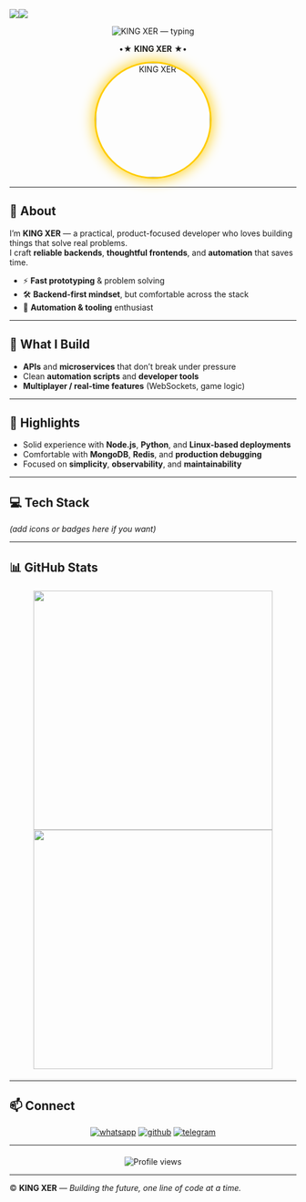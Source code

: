 <a><img src='https://i.imgur.com/LyHic3i.gif'/></a><a><img src='https://i.imgur.com/LyHic3i.gif'/></a>

<p align="center">
  <img src="https://readme-typing-svg.demolab.com?font=Fira+Code&size=30&duration=3000&pause=1000&color=ffcc00&center=true&width=700&height=80&lines=👋+WELCOME+TO+MY+PROFILE;⭐+KING+XER+⭐;**TECH+ENTHUSIAST**;**FULL-STACK+DEVELOPER**;**PASSIONATE+CREATOR**" alt="KING XER — typing" />
</p>

<p align="center">•★ <b>KING XER</b> ★•</p>

<div align="center">
  <img src="https://cdn.kordai.biz.id/serve/f2YaUEhETXP4.jpg" width="200" style="border-radius:50%;border:3px solid #ffcc00;box-shadow:0 0 25px #ffcc00;" alt="KING XER" />
</div>

---

## 🚀 **About**

I’m **KING XER** — a practical, product-focused developer who loves building things that solve real problems.  
I craft **reliable backends**, **thoughtful frontends**, and **automation** that saves time.

- ⚡ **Fast prototyping** & problem solving  
- 🛠 **Backend-first mindset**, but comfortable across the stack  
- 🔁 **Automation & tooling** enthusiast  

---

## 🔨 **What I Build**

- **APIs** and **microservices** that don’t break under pressure  
- Clean **automation scripts** and **developer tools**  
- **Multiplayer / real-time features** (WebSockets, game logic)  

---

## 🌟 **Highlights**

- Solid experience with **Node.js**, **Python**, and **Linux-based deployments**  
- Comfortable with **MongoDB**, **Redis**, and **production debugging**  
- Focused on **simplicity**, **observability**, and **maintainability**  

---

## 💻 **Tech Stack**

*(add icons or badges here if you want)*  

---

## 📊 **GitHub Stats**

<div align="center" style="margin:20px 0;">
  <img src="https://github-readme-stats.vercel.app/api?username=KING-DAVIDX&show_icons=true&theme=tokyonight&hide_border=true" width="420" />
  <img src="https://github-readme-stats.vercel.app/api/top-langs/?username=KING-DAVIDX&layout=compact&theme=tokyonight&hide_border=true" width="420" />
</div>

---

## 📫 **Connect**

<div align="center">
  <a href="https://wa.me/message/R262WTTCTZA5D1"><img src="https://img.shields.io/badge/WhatsApp-25D366?style=for-the-badge&logo=whatsapp&logoColor=white" alt="whatsapp"/></a>
  <a href="https://github.com/KING-DAVIDX"><img src="https://img.shields.io/badge/GitHub-100000?style=for-the-badge&logo=github&logoColor=white" alt="github"/></a>
  <a href="https://t.me/KING_XER"><img src="https://img.shields.io/badge/Telegram-2CA5E0?style=for-the-badge&logo=telegram&logoColor=white" alt="telegram"/></a>
</div>

---

<div align="center" style="margin-top:20px;">
  <img src="https://komarev.com/ghpvc/?username=KING-DAVIDX&label=PROFILE+VIEWS&color=ffcc00&style=flat-square" alt="Profile views" />
</div>

---

© **KING XER** — *Building the future, one line of code at a time.*